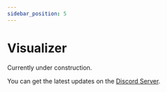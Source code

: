 ```yaml
---
sidebar_position: 5
---
```


# Visualizer

Currently under construction.

You can get the latest updates on the [Discord Server](https://discord.gg/Va5VPev).

